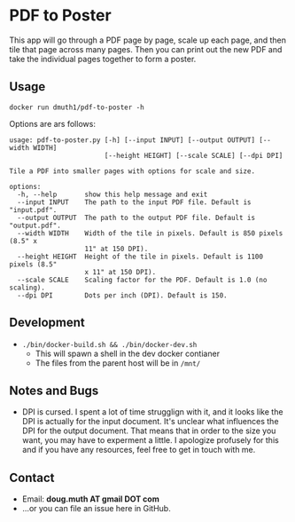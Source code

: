 
# PDF to Poster

This app will go through a PDF page by page, scale up each page, and then tile that page across 
many pages.  Then you can print out the new PDF and take the individual pages together to
form a poster.


## Usage

`docker run dmuth1/pdf-to-poster -h`

Options are ars follows:

```
usage: pdf-to-poster.py [-h] [--input INPUT] [--output OUTPUT] [--width WIDTH]
                        [--height HEIGHT] [--scale SCALE] [--dpi DPI]

Tile a PDF into smaller pages with options for scale and size.

options:
  -h, --help       show this help message and exit
  --input INPUT    The path to the input PDF file. Default is "input.pdf".
  --output OUTPUT  The path to the output PDF file. Default is "output.pdf".
  --width WIDTH    Width of the tile in pixels. Default is 850 pixels (8.5" x
                   11" at 150 DPI).
  --height HEIGHT  Height of the tile in pixels. Default is 1100 pixels (8.5"
                   x 11" at 150 DPI).
  --scale SCALE    Scaling factor for the PDF. Default is 1.0 (no scaling).
  --dpi DPI        Dots per inch (DPI). Default is 150.
```


## Development

- `./bin/docker-build.sh && ./bin/docker-dev.sh` 
  - This will spawn a shell in the dev docker contianer
  - The files from the parent host will be in `/mnt/`


## Notes and Bugs

- DPI is cursed.  I spent a lot of time strugglign with it, and it looks like the DPI is actually
for the input document.  It's unclear what influences the DPI for the output document.  That means
that in order to the size you want, you may have to experment a little.  I apologize profusely for this
and if you have any resources, feel free to get in touch with me.


## Contact

- Email: **doug.muth AT gmail DOT com**
- ...or you can file an issue here in GitHub.





